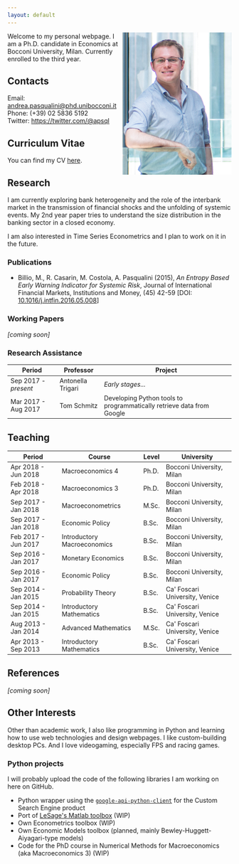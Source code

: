 ```yaml
---
layout: default
---
```


<img src="/files/picture.png" align="right" alt="Hi" class="inline"/> 

Welcome to my personal webpage.
I am a Ph.D. candidate in Economics at Bocconi University, Milan.
Currently enrolled to the third year.


## Contacts

Email: <andrea.pasqualini@phd.unibocconi.it><br>
Phone: (+39) 02 5836 5192<br>
Twitter: <https://twitter.com/@apsql>


## Curriculum Vitae

You can find my CV [here](/files/cv.pdf).


## Research

I am currently exploring bank heterogeneity and the role of the interbank market in the transmission of financial shocks and the unfolding of systemic events.
My 2nd year paper tries to understand the size distribution in the banking sector in a closed economy.

I am also interested in Time Series Econometrics and I plan to work on it in the future.


### Publications

* Billio, M., R. Casarin, M. Costola, A. Pasqualini (2015), *An Entropy Based Early Warning Indicator for Systemic Risk*, Journal of International Financial Markets, Institutions and Money, (45) 42-59 [DOI: [10.1016/j.intfin.2016.05.008](https://dx.doi.org/10.1016/j.intfin.2016.05.008)]


### Working Papers

*[coming soon]*


### Research Assistance

| Period               | Professor         | Project                                                               |
| -------------------- | ----------------- | --------------------------------------------------------------------- |
| Sep 2017 - *present* | Antonella Trigari | *Early stages...*                                                     |
| Mar 2017 - Aug 2017  | Tom Schmitz       | Developing Python tools to programmatically retrieve data from Google |


## Teaching

| Period              | Course                      | Level | University                     |
| ------------------- | --------------------------- | ----- | ------------------------------ |
| Apr 2018 - Jun 2018 | Macroeconomics 4            | Ph.D. | Bocconi University, Milan      |
| Feb 2018 - Apr 2018 | Macroeconomics 3            | Ph.D. | Bocconi University, Milan      |
| Sep 2017 - Jan 2018 | Macroeconometrics           | M.Sc. | Bocconi University, Milan      |
| Sep 2017 - Jan 2018 | Economic Policy             | B.Sc. | Bocconi University, Milan      |
| Feb 2017 - Jun 2017 | Introductory Macroeconomics | B.Sc. | Bocconi University, Milan      |
| Sep 2016 - Jan 2017 | Monetary Economics          | B.Sc. | Bocconi University, Milan      |
| Sep 2016 - Jan 2017 | Economic Policy             | B.Sc. | Bocconi University, Milan      |
| Sep 2014 - Jan 2015 | Probability Theory          | B.Sc. | Ca' Foscari University, Venice |
| Sep 2014 - Jan 2015 | Introductory Mathematics    | B.Sc. | Ca' Foscari University, Venice |
| Aug 2013 - Jan 2014 | Advanced Mathematics        | M.Sc. | Ca' Foscari University, Venice |
| Apr 2013 - Sep 2013 | Introductory Mathematics    | B.Sc. | Ca' Foscari University, Venice |


## References
*[coming soon]*


## Other Interests

Other than academic work, I also like programming in Python and learning how to use web technologies and design webpages.
I like custom-building desktop PCs.
And I love videogaming, especially FPS and racing games.


### Python projects

I will probably upload the code of the following libraries I am working on here on GitHub.

* Python wrapper using the [`google-api-python-client`](https://developers.google.com/api-client-library/python/) for the Custom Search Engine product
* Port of [LeSage's Matlab toolbox](http://www.spatial-econometrics.com/) (WIP)
* Own Econometrics toolbox (WIP)
* Own Economic Models toolbox (planned, mainly Bewley-Huggett-Aiyagari-type models)
* Code for the PhD course in Numerical Methods for Macroeconomics (aka Macroeconomics 3) (WIP)
